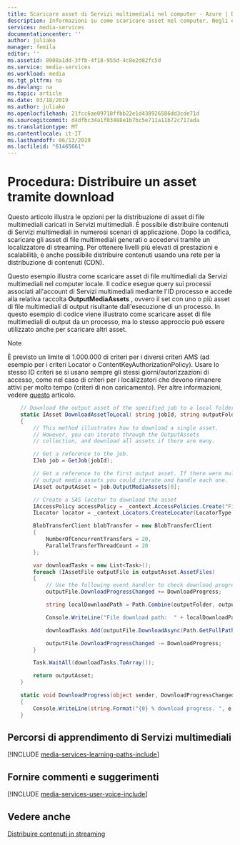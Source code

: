 ```yaml
---
title: Scaricare asset di Servizi multimediali nel computer - Azure | Documentazione Microsoft
description: Informazioni su come scaricare asset nel computer. Negli esempi di codice, scritti in C#, viene usato Media Services SDK per .NET.
services: media-services
documentationcenter: ''
author: juliako
manager: femila
editor: ''
ms.assetid: 8908a1dd-3ffb-4f18-955d-4c8e2d82fc5d
ms.service: media-services
ms.workload: media
ms.tgt_pltfrm: na
ms.devlang: na
ms.topic: article
ms.date: 03/18/2019
ms.author: juliako
ms.openlocfilehash: 21fcc6ae09718ffbb22e1d438926586dd3cde71d
ms.sourcegitcommit: d4dfbc34a1f03488e1b7bc5e711a11b72c717ada
ms.translationtype: MT
ms.contentlocale: it-IT
ms.lasthandoff: 06/13/2019
ms.locfileid: "61465661"
---
```

# <a name="how-to-deliver-an-asset-by-download"></a>Procedura: Distribuire un asset tramite download  
Questo articolo illustra le opzioni per la distribuzione di asset di file multimediali caricati in Servizi multimediali. È possibile distribuire contenuti di Servizi multimediali in numerosi scenari di applicazione. Dopo la codifica, scaricare gli asset di file multimediali generati o accedervi tramite un localizzatore di streaming. Per ottenere livelli più elevati di prestazioni e scalabilità, è anche possibile distribuire contenuti usando una rete per la distribuzione di contenuti (CDN).

Questo esempio illustra come scaricare asset di file multimediali da Servizi multimediali nel computer locale. Il codice esegue query sui processi associati all'account di Servizi multimediali mediante l'ID processo e accede alla relativa raccolta **OutputMediaAssets** , ovvero il set con uno o più asset di file multimediali di output risultante dall'esecuzione di un processo. In questo esempio di codice viene illustrato come scaricare asset di file multimediali di output da un processo, ma lo stesso approccio può essere utilizzato anche per scaricare altri asset.

>[!NOTE]
>È previsto un limite di 1.000.000 di criteri per i diversi criteri AMS (ad esempio per i criteri Locator o ContentKeyAuthorizationPolicy). Usare lo stesso ID criteri se si usano sempre gli stessi giorni/autorizzazioni di accesso, come nel caso di criteri per i localizzatori che devono rimanere attivi per molto tempo (criteri di non caricamento). Per altre informazioni, vedere [questo](media-services-dotnet-manage-entities.md#limit-access-policies) articolo.

```csharp
    // Download the output asset of the specified job to a local folder.
    static IAsset DownloadAssetToLocal( string jobId, string outputFolder)
    {
        // This method illustrates how to download a single asset. 
        // However, you can iterate through the OutputAssets
        // collection, and download all assets if there are many. 

        // Get a reference to the job. 
        IJob job = GetJob(jobId);

        // Get a reference to the first output asset. If there were multiple 
        // output media assets you could iterate and handle each one.
        IAsset outputAsset = job.OutputMediaAssets[0];

        // Create a SAS locator to download the asset
        IAccessPolicy accessPolicy = _context.AccessPolicies.Create("File Download Policy", TimeSpan.FromDays(30), AccessPermissions.Read);
        ILocator locator = _context.Locators.CreateLocator(LocatorType.Sas, outputAsset, accessPolicy);

        BlobTransferClient blobTransfer = new BlobTransferClient
        {
            NumberOfConcurrentTransfers = 20,
            ParallelTransferThreadCount = 20
        };

        var downloadTasks = new List<Task>();
        foreach (IAssetFile outputFile in outputAsset.AssetFiles)
        {
            // Use the following event handler to check download progress.
            outputFile.DownloadProgressChanged += DownloadProgress;

            string localDownloadPath = Path.Combine(outputFolder, outputFile.Name);

            Console.WriteLine("File download path:  " + localDownloadPath);

            downloadTasks.Add(outputFile.DownloadAsync(Path.GetFullPath(localDownloadPath), blobTransfer, locator, CancellationToken.None));

            outputFile.DownloadProgressChanged -= DownloadProgress;
        }

        Task.WaitAll(downloadTasks.ToArray());

        return outputAsset;
    }

    static void DownloadProgress(object sender, DownloadProgressChangedEventArgs e)
    {
        Console.WriteLine(string.Format("{0} % download progress. ", e.Progress));
    }
```


## <a name="media-services-learning-paths"></a>Percorsi di apprendimento di Servizi multimediali
[!INCLUDE [media-services-learning-paths-include](../../../includes/media-services-learning-paths-include.md)]

## <a name="provide-feedback"></a>Fornire commenti e suggerimenti
[!INCLUDE [media-services-user-voice-include](../../../includes/media-services-user-voice-include.md)]

## <a name="see-also"></a>Vedere anche
[Distribuire contenuti in streaming](media-services-deliver-streaming-content.md)

